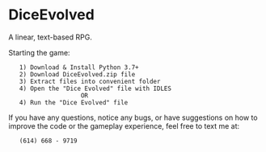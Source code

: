 # DiceEvolved
A linear, text-based RPG.

Starting the game:

       1) Download & Install Python 3.7+
       2) Download DiceEvolved.zip file
       3) Extract files into convenient folder
       4) Open the "Dice Evolved" file with IDLES
                        OR
       4) Run the "Dice Evolved" file
       
If you have any questions, notice any bugs, or have suggestions on how to improve the code or the gameplay experience, feel free to text me at:

       (614) 668 - 9719
